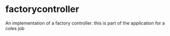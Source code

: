 # factorycontroller
An implementation of a factory controller. this is part of the application for a coles job
